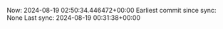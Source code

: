 Now: 2024-08-19 02:50:34.446472+00:00 Earliest commit since sync: None Last sync: 2024-08-19 00:31:38+00:00
